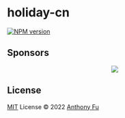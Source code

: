 # holiday-cn

[![NPM version](https://img.shields.io/npm/v/holiday-cn?color=a1b858&label=)](https://www.npmjs.com/package/holiday-cn)

## Sponsors

<p align="center">
  <a href="https://cdn.jsdelivr.net/gh/antfu/static/sponsors.svg">
    <img src='https://cdn.jsdelivr.net/gh/antfu/static/sponsors.svg'/>
  </a>
</p>

## License

[MIT](./LICENSE) License © 2022 [Anthony Fu](https://github.com/antfu)
